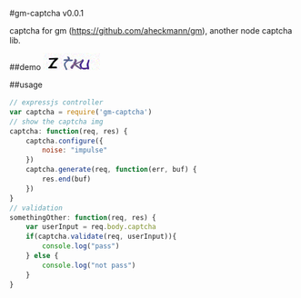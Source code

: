 #gm-captcha v0.0.1

captcha for gm (https://github.com/aheckmann/gm), another node captcha lib.

##demo
![](https://github.com/cnxh/gm-captcha/blob/master/demo.png?raw=true)

##usage
```js
// expressjs controller
var captcha = require('gm-captcha')
// show the captcha img
captcha: function(req, res) {
	captcha.configure({
		noise: "impulse"
	})
	captcha.generate(req, function(err, buf) {
		res.end(buf)
	})
}
// validation
somethingOther: function(req, res) {
	var userInput = req.body.captcha
	if(captcha.validate(req, userInput)){
		console.log("pass")
	} else {
		console.log("not pass")
	}
}
```	




